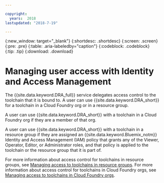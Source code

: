 ```yaml
---

copyright:
  years:  2018
lastupdated: "2018-7-19"

---
```


{:new_window: target="_blank"}
{:shortdesc: .shortdesc}
{:screen: .screen}
{:pre: .pre}
{:table: .aria-labeledby="caption"}
{:codeblock: .codeblock}
{:tip: .tip}
{:download: .download}


# Managing user access with Identity and Access Management

The {{site.data.keyword.DRA_full}} service delegates access control to the toolchain that it is bound to. A user can use {{site.data.keyword.DRA_short}} for a toolchain in a Cloud Foundry org or in a resource group. 

A user can use {{site.data.keyword.DRA_short}} with a toolchain in a Cloud Foundry org if they are a member of that org.

A user can use {{site.data.keyword.DRA_short}} with a toolchain in a resource group if they are assigned an {{site.data.keyword.Bluemix_notm}} Identity and Access Management (IAM) policy that grants any of the Viewer, Operator, Editor, or Administrator roles, and that policy is applied to the toolchain or the resource group that it is part of.

For more information about access control for toolchains in resource groups, see [Managing access to toolchains in resource groups](/docs/services/ContinuousDelivery/toolchains_using.html#managing_access_resource_groups). For more information about access control for toolchains in Cloud Foundry orgs, see [Managing access to toolchains in Cloud Foundry orgs](/docs/services/ContinuousDelivery/toolchains_using.html#managing_access_orgs).
